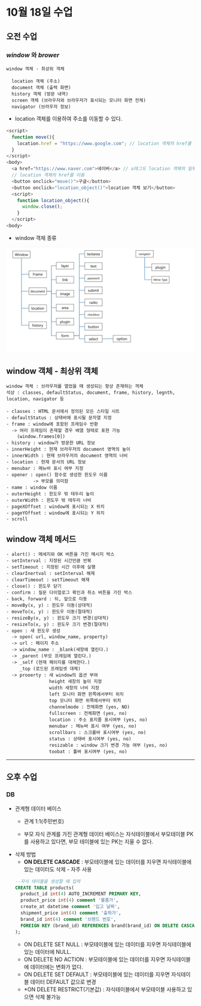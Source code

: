 # 10월 18일 수업

## 오전 수업

### *window* 와 *brower*

    window 객체 - 최상위 객체

      location 객체 (주소)
      document 객체 (출력 화면)
      history 객체 (방문 내역)
      screen 객체 (브라우저와 브라우저가 표시되는 모니터 화면 전체)
      navigator (브라우저 정보)

  - location 객체를 이용하여 주소를 이동할 수 있다.
  ```js
  <script>
    function move(){
      location.href = "https://www.google.com"; // location 객체의 href를 활용
    }
  </script>
  <body>
    <a href="https://www.naver.com">네이버</a> // a태그도 location 객체의 일부이다.
    // location 객체의 href를 이용
    <button onclick="move()">구글</button>
    <button onclick="location_object()">location 객체 보기</button>
    <script>
      function location_object(){
        window.close();
      }
    </script>
  <body>
  ```

- window 객체 종류
<img src="../image/brower Object.jpg" width="600px">

## window 객체 - 최상위 객체
    window 객체 : 브라우저를 열었을 때 생성되는 항상 존재하는 객체
    석상 : classes, defaultStatus, document, frame, history, legnth, location, navigator 등

    - classes : HTML 문서에서 정의된 모든 스타일 시트
    - defaultStatus : 상태바에 표시될 문자열 지정
    - frame : window에 포함된 프레임수 반환
      -> 여러 프레임이 존재할 경우 배열 형태로 표현 가능
        (window.frames[0])
    - history : window가 방문한 URL 정보
    - innerHeight : 현재 브라우저의 document 영역의 높이
    - innerWidth : 현재 브라우저의 document 영역의 너비
    - location : 현재 문서의 URL 정보
    - menubar : 메뉴바 표시 여부 지정
    - opener : open() 함수로 생성한 윈도우 이름
              -> 부모를 의미함
    - name : window 이름
    - outerHeight : 윈도우 밖 테두리 높이
    - outerWidth : 윈도우 밖 테두리 너비
    - pageXOffset : window에 표시되는 X 위치
    - pageYOffset : window에 표시되는 Y 위치
    - scroll

## window 객체 메서드
    - alert() : 메세지와 OK 버튼을 가진 메시지 박스
    - setInterval : 지정된 시간만큼 반복
    - setTimeout : 지정된 시간 이후에 실행
    - clearInertval : setInterval 해제
    - clearTimeout : setTimeout 해재
    - close() : 윈도우 닫기
    - confirm : 질문 다이얼로그 확인과 취소 버튼을 가진 박스
    - back, forward : 뒤, 앞으로 이동
    - moveBy(x, y) : 윈도우 이동(상대적)
    - moveTo(x, y) : 윈도우 이동(절대적)
    - resizeBy(x, y) : 윈도우 크기 변경(상대적)
    - resizeTo(x, y) : 윈도우 크기 변경(절대적)
    - open : 새 윈도우 생성
      -> open( url, window_name, property)
      -> url : 페이지 주소
      -> window_name : _blank(새창에 열린다.)
      -> _parent (부모 프레임에 열린다.)
      -> _self (현재 페이지를 대체한다.)
         _top (로드된 프레임셋 대체)
      -> prooerty : 새 window의 옵션 부여 
                    height 새창의 높이 지정
                    width 새창의 너비 지정
                    left 모니터 화면 왼쪽에서부터 위치
                    top 모니터 화면 위쪽에서부터 위치
                    channelmode : 전체화면 (yes, NO)
                    fullscreen : 전체화면 (yes, no)
                    location : 주소 표지줄 표시여부 (yes, no)
                    menubar : 메뉴바 표시 여부 (yes, no)
                    scrollbars : 스크롤바 표시여부 (yes, no)
                    status : 상태바 표시여부 (yes, no)
                    resizable : window 크기 변경 가능 여부 (yes, no)
                    toobat : 툴바 표시여부 (yes, no)





-----

## 오후 수업

### DB
* 관계형 데이터 베이스

  * 관계 1:1(주민번호)

  * 부모 자식 관계를 가진 관계형 데이터 베이스는 자식테이블에서 부모테이블 PK를 사용하고 있다면, 부모 테이블에 있는 PK는 지울 수 없다.

- 삭제 방법
  - **ON DELETE CASCADE** : 부모테이블에 있는 데이터를 지우면 자식테이블에 있는 데이터도 삭제 - 자주 사용
  ```sql
  --자식 테이블을 생성할 때 입력
  CREATE TABLE products(
	product_id int(4) AUTO_INCREMENT PRIMARY KEY,
	product_price int(4) comment '물품가',
	create_at datetime comment '입고 날짜',
	shipment_price int(4) comment '출하가',
	brand_id int(4) comment '브랜드 번호',
	FOREIGN KEY (brand_id) REFERENCES brand(brand_id) ON DELETE CASCADE
  );
  ```
  - ON DELETE SET NULL : 부모테이블에 있는 데이터를 지우면 자식테이블에 있는 데이터에 NULL.
  - ON DELETE NO ACTION : 부모테이블에 있는 데이터를 지우면 자식테이블에 데이터에는 변화가 없다.
  - ON DELETE SET DEFAULT : 부모테이블에 있는 데이터를 지우면 자식테이블 데이터 DEFAULT 값으로 변경
  - *ON DELETE RESTRICT(기본값) : 자식테이블에서 부모테이블 사용하고 있으면 삭제 불가능


          

